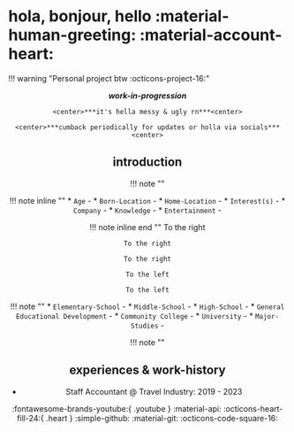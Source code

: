 
# hola, bonjour, hello :material-human-greeting: :material-account-heart:

!!! warning "Personal project btw :octicons-project-16:"
    <center>***work-in-progression***<center>
    
    <center>***it's hella messy & ugly rn***<center>

    <center>***cumback periodically for updates or holla via socials***<center>



## introduction
!!! note ""

!!! note inline ""
    * `Age` - 
    * `Born-Location` - 
    * `Home-Location` - 
    * `Interest(s)` - 
    * `Company` - 
    * `Knowledge` - 
    * `Entertainment` - 

!!! note inline end ""
    To the right

    To the right

    To the right

    To the left

    To the left

    

!!! note ""
    * `Elementary-School` - 
    * `Middle-School` - 
    * `High-School` - 
    * `General Educational Development` - 
    * `Community College` - 
    * `University` - 
    * `Major-Studies` - 


!!! note ""


## experiences & work-history
 * Staff Accountant @ Travel Industry: 2019 - 2023


:fontawesome-brands-youtube:{ .youtube }
:material-api:
:octicons-heart-fill-24:{ .heart }
:simple-github:
:material-git:
:octicons-code-square-16: